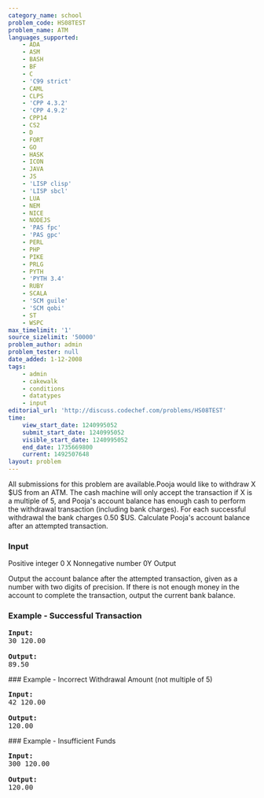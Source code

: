 ```yaml
---
category_name: school
problem_code: HS08TEST
problem_name: ATM
languages_supported:
    - ADA
    - ASM
    - BASH
    - BF
    - C
    - 'C99 strict'
    - CAML
    - CLPS
    - 'CPP 4.3.2'
    - 'CPP 4.9.2'
    - CPP14
    - CS2
    - D
    - FORT
    - GO
    - HASK
    - ICON
    - JAVA
    - JS
    - 'LISP clisp'
    - 'LISP sbcl'
    - LUA
    - NEM
    - NICE
    - NODEJS
    - 'PAS fpc'
    - 'PAS gpc'
    - PERL
    - PHP
    - PIKE
    - PRLG
    - PYTH
    - 'PYTH 3.4'
    - RUBY
    - SCALA
    - 'SCM guile'
    - 'SCM qobi'
    - ST
    - WSPC
max_timelimit: '1'
source_sizelimit: '50000'
problem_author: admin
problem_tester: null
date_added: 1-12-2008
tags:
    - admin
    - cakewalk
    - conditions
    - datatypes
    - input
editorial_url: 'http://discuss.codechef.com/problems/HS08TEST'
time:
    view_start_date: 1240995052
    submit_start_date: 1240995052
    visible_start_date: 1240995052
    end_date: 1735669800
    current: 1492507648
layout: problem
---
```

All submissions for this problem are available.Pooja would like to withdraw X $US from an ATM. The cash machine will only accept the transaction if X is a multiple of 5, and Pooja's account balance has enough cash to perform the withdrawal transaction (including bank charges). For each successful withdrawal the bank charges 0.50 $US. Calculate Pooja's account balance after an attempted transaction.

### Input

 Positive integer 0 X Nonnegative number 0Y Output

Output the account balance after the attempted transaction, given as a number with two digits of precision. If there is not enough money in the account to complete the transaction, output the current bank balance.

### Example - Successful Transaction

<pre>
<b>Input:</b>
30 120.00

<b>Output:</b>
89.50
</pre>### Example - Incorrect Withdrawal Amount (not multiple of 5)

<pre>
<b>Input:</b>
42 120.00

<b>Output:</b>
120.00
</pre>### Example - Insufficient Funds

<pre>
<b>Input:</b>
300 120.00

<b>Output:</b>
120.00
</pre>